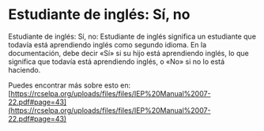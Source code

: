 # Estudiante de inglés: Sí, no
Estudiante de inglés: Sí, no: Estudiante de inglés significa un estudiante que todavía está aprendiendo inglés como segundo idioma. En la documentación, debe decir «Sí» si su hijo está aprendiendo inglés, lo que significa que todavía está aprendiendo inglés, o «No» si no lo está haciendo.

Puedes encontrar más sobre esto en: [https://rcselpa.org/uploads/files/files/IEP%20Manual%2007-22.pdf#page=43](https://rcselpa.org/uploads/files/files/IEP%20Manual%2007-22.pdf#page=43)
